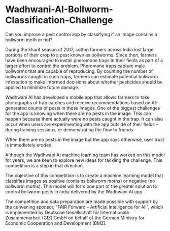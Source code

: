 # Wadhwani-AI-Bollworm-Classification-Challenge

Can you improve a pest control app by classifying if an image contains a bollworm moth or not?

During the kharif season of 2017, cotton farmers across India lost large portions of their crop to a pest known as bollworms. Since then, farmers have been encouraged to install pheromone traps in their fields as part of a larger effort to control the problem. Pheromone traps capture male bollworms that are capable of reproducing. By counting the number of bollworms caught in such traps, farmers can estimate potential bollworm infestation to make informed decisions about whether pesticides should be applied to minimize future damage.

Wadhwani AI has developed a mobile app that allows farmers to take photographs of trap catches and receive recommendations based on AI-generated counts of pests in those images. One of the biggest challenges for the app is knowing when there are no pests in the image. This can happen because there actually were no pests caught in the trap. It can also occur when users are experimenting with the app outside of their fields – during training sessions, or demonstrating the flow to friends.

When there are no pests in the image but the app says otherwise, user trust is immediately eroded.

Although the Wadhwani AI machine learning team has worked on this model for years, we are keen to explore new ideas for tackling the challenge. This competition is a step in that direction.

The objective of this competition is to create a machine learning model that classifies images as positive (contains bollworm moths) or negative (no bollworm moths). This model will form one part of the greater solution to control bollworm pests in India delivered by the Wadhwani AI app.

The competition and data preparation are made possible with support by the convening sponsor, "FAIR Forward – Artificial Intelligence for All", which is implemented by Deutsche Gesellschaft für Internationale Zusammenarbeit (GIZ) GmbH on behalf of the German Ministry for Economic Cooperation and Development (BMZ).

